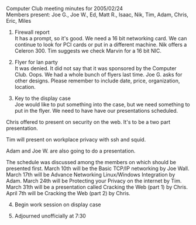 Computer Club meeting minutes for 2005/02/24<br>
Members present: Joe G., Joe W., Ed, Matt R., Isaac, Nik, Tim, Adam, Chris,
Eric, Miles<p>

1) Firewall report<br>
It has a prompt, so it's good.  We need a 16 bit networking card.  We can
continue to look for PCI cards or put in a different machine.  Nik offers a
Celeron 300.  Tim suggests we check Marvin for a 16 bit NIC. <p> 

2) Flyer for lan party<br>
It was denied.  It did not say that it was sponsored by the Computer Club.
Oops.  We had a whole bunch of flyers last time.  Joe G. asks for other
designs.  Please remember to include date, price, organization, location.<p>

3) Key to the display case<br>
Joe would like to put something into the case, but we need something to put in
the flyer.  We need to have have our presentations scheduled.<p>

Chris offered to present on security on the web.  It's to be a two part
presentation.  <p>

Tim will present on workplace privacy with ssh and squid.  <p>

Adam and Joe W. are also going to do a presentation.<p>

The schedule was discussed among the members on which should be presented
first.  March 10th will be the Basic TCP/IP networking by Joe Wall.  March 17th
will be Advance Networking Linux/Windows Integration by Adam.  March 24th will
be Protecting your Privacy on the internet by Tim.  March 31th will be a 
presentation called Cracking the Web (part 1) by Chris.  April 7th will be 
Cracking the Web (part 2) by Chris.<p>

4) Begin work session on display case<p>

5) Adjourned unofficially at 7:30<p>
